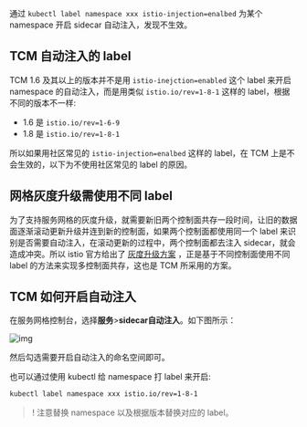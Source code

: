 通过 `kubectl label namespace xxx istio-injection=enalbed` 为某个 namespace 开启 sidecar 自动注入，发现不生效。

## TCM 自动注入的 label

TCM 1.6 及其以上的版本并不是用 `istio-inejction=enabled` 这个 label 来开启 namespace 的自动注入，而是用类似 `istio.io/rev=1-8-1` 这样的 label，根据不同的版本不一样:

- 1.6 是 `istio.io/rev=1-6-9`
- 1.8 是 `istio.io/rev=1-8-1`

所以如果用社区常见的 `istio-injection=enalbed` 这样的 label，在 TCM 上是不会生效的，以下为不使用社区常见的 label 的原因。

## 网格灰度升级需使用不同 label

为了支持服务网格的灰度升级，就需要新旧两个控制面共存一段时间，让旧的数据面逐渐滚动更新升级并连到新的控制面，如果两个控制面都使用同一个 label 来识别是否需要自动注入，在滚动更新的过程中，两个控制面都去注入 sidecar，就会造成冲突。所以 istio 官方给出了 [灰度升级方案](https://istio.io/latest/docs/setup/upgrade/canary/#data-plane) ，正是基于不同控制面使用不同 label 的方法来实现多控制面共存，这也是 TCM 所采用的方案。

## TCM 如何开启自动注入

在服务网格控制台，选择**服务**>**sidecar自动注入**。如下图所示：

![img](https://main.qcloudimg.com/raw/1fe8bd87b51230d641e6ee57ad5a57c2.png)

然后勾选需要开启自动注入的命名空间即可。

也可以通过使用 kubectl 给 namespace 打 label 来开启:

```bash
kubectl label namespace xxx istio.io/rev=1-8-1
```

>! 注意替换 namespace 以及根据版本替换对应的 label。
